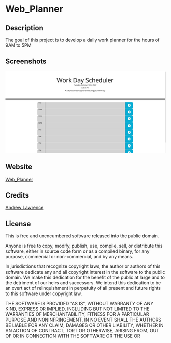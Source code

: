 # Web_Planner

## Description
The goal of this project is to develop a daily work planner for the hours of 9AM to 5PM

## Screenshots
![01-html-css-git-homework-demo](https://github.com/Acaseyl/Web_Planner/blob/main/Planner_Screenshot.JPG)

## Website
[Web_Planner](https://acaseyl.github.io/Web-Planner/)

## Credits
[Andrew Lawrence](https://www.github.com/acaseyl)

## License
This is free and unencumbered software released into the public domain.

Anyone is free to copy, modify, publish, use, compile, sell, or
distribute this software, either in source code form or as a compiled
binary, for any purpose, commercial or non-commercial, and by any
means.

In jurisdictions that recognize copyright laws, the author or authors
of this software dedicate any and all copyright interest in the
software to the public domain. We make this dedication for the benefit
of the public at large and to the detriment of our heirs and
successors. We intend this dedication to be an overt act of
relinquishment in perpetuity of all present and future rights to this
software under copyright law.

THE SOFTWARE IS PROVIDED "AS IS", WITHOUT WARRANTY OF ANY KIND,
EXPRESS OR IMPLIED, INCLUDING BUT NOT LIMITED TO THE WARRANTIES OF
MERCHANTABILITY, FITNESS FOR A PARTICULAR PURPOSE AND NONINFRINGEMENT.
IN NO EVENT SHALL THE AUTHORS BE LIABLE FOR ANY CLAIM, DAMAGES OR
OTHER LIABILITY, WHETHER IN AN ACTION OF CONTRACT, TORT OR OTHERWISE,
ARISING FROM, OUT OF OR IN CONNECTION WITH THE SOFTWARE OR THE USE OR

